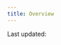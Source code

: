 ```yaml
---
title: Overview
---
```

<div class="frctl-overview">
    <p>Last updated: <b class="frctl-last-build-time"></b></p>
</div>